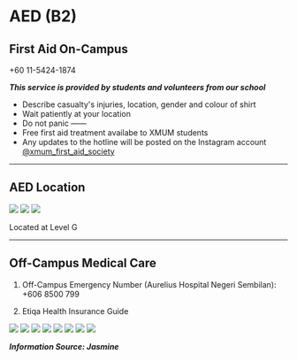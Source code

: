 # AED (B2)

## First Aid On-Campus

+60 11-5424-1874

**_This service is provided by students and volunteers from our school_**

- Describe casualty's injuries, location, gender and colour of shirt
- Wait patiently at your location
- Do not panic
  ——
- Free first aid treatment availabe to XMUM students
- Any updates to the hotline will be posted on the Instagram account [@xmum_first_aid_society](https://www.instagram.com/xmum_first_aid_society/)

---

## AED Location

<div class="image-slide">
<img src="https://img.xmummap.com/11_AED_B2%20%281%29.webp" />
<img src="https://img.xmummap.com/11_AED_B2%20%282%29.webp" />
<img src="https://img.xmummap.com/11_AED_B2%20%283%29.webp" />
</div>

Located at Level G

---

## Off-Campus Medical Care

1. Off-Campus Emergency Number (Aurelius Hospital Negeri Sembilan): +606 8500 799

2. Etiqa Health Insurance Guide

<div class="image-slide">
<img src="https://img.xmummap.com/11_healthy%20%281%29.webp" />
<img src="https://img.xmummap.com/11_healthy%20%282%29.webp" />
<img src="https://img.xmummap.com/11_healthy%20%283%29.webp" />
<img src="https://img.xmummap.com/11_healthy%20%284%29.webp" />
<img src="https://img.xmummap.com/11_healthy%20%285%29.webp" />
<img src="https://img.xmummap.com/11_healthy%20%286%29.webp" />
<img src="https://img.xmummap.com/11_healthy%20%287%29.webp" />
<img src="https://img.xmummap.com/11_healthy%20%288%29.webp" />
</div>

**_Information Source: Jasmine_**
